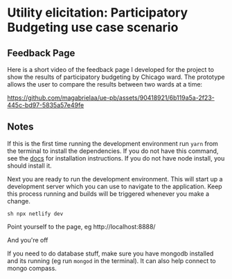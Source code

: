 # Utility elicitation: Participatory Budgeting use case scenario

## Feedback Page

Here is a short video of the feedback page I developed for the project to show the results of participatory budgeting by Chicago ward. The prototype allows the user to compare the results between two wards at a time:

https://github.com/magabrielaa/ue-pb/assets/90418921/6b119a5a-2f23-445c-bd97-5835a57e49fe

## Notes
If this is the first time running the development environment run `yarn` from the terminal to install the dependencies. If you do not have this command, see the [docs](https://classic.yarnpkg.com/lang/en/docs/) for installation instructions. If you do not have node install, you should install it.

Next you are ready to run the development environment. This will start up a development server which you can use to navigate to the application. Keep this process running and builds will be triggered whenever you make a change. 


``sh
npx netlify dev
``

Point yourself to the page, eg http://localhost:8888/

And you're off


If you need to do database stuff, make sure you have mongodb installed and its running (eg run `mongod` in the terminal). It can also help connect to mongo compass.
